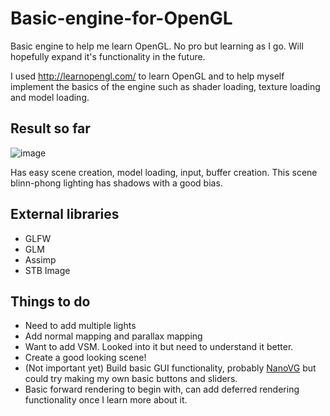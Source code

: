 # Basic-engine-for-OpenGL
Basic engine to help me learn OpenGL. No pro but learning as I go. Will hopefully expand it's functionality in the future.

I used http://learnopengl.com/ to learn OpenGL and to help myself implement the basics of the engine such as shader loading, texture loading and model loading.

## Result so far
![image](http://i.imgur.com/DQsmYAs.png)

Has easy scene creation, model loading, input, buffer creation. This scene blinn-phong lighting has shadows with a good bias.

## External libraries
* GLFW
* GLM
* Assimp
* STB Image

## Things to do
* Need to add multiple lights
* Add normal mapping and parallax mapping
* Want to add VSM. Looked into it but need to understand it better.
* Create a good looking scene!
* (Not important yet) Build basic GUI functionality, probably [NanoVG](https://github.com/memononen/nanovg) but could try making my own basic buttons and sliders.
* Basic forward rendering to begin with, can add deferred rendering functionality once I learn more about it.
